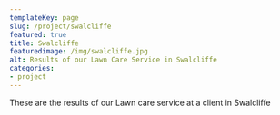 ```yaml
---
templateKey: page
slug: /project/swalcliffe
featured: true
title: Swalcliffe
featuredimage: /img/swalcliffe.jpg
alt: Results of our Lawn Care Service in Swalcliffe
categories:
- project
---
```

These are the results of our Lawn care service at a client in Swalcliffe


